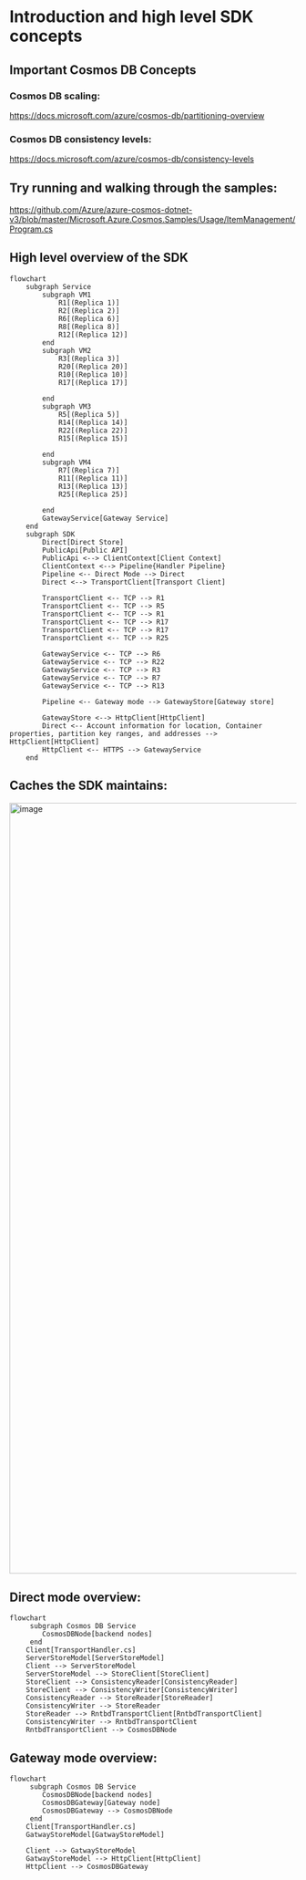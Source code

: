 # Introduction and high level SDK concepts

## Important Cosmos DB Concepts

### Cosmos DB scaling:
https://docs.microsoft.com/azure/cosmos-db/partitioning-overview

### Cosmos DB consistency levels:
https://docs.microsoft.com/azure/cosmos-db/consistency-levels

## Try running and walking through the samples:
https://github.com/Azure/azure-cosmos-dotnet-v3/blob/master/Microsoft.Azure.Cosmos.Samples/Usage/ItemManagement/Program.cs

## High level overview of the SDK
```mermaid
flowchart
    subgraph Service
        subgraph VM1
            R1[(Replica 1)]
            R2[(Replica 2)]
            R6[(Replica 6)]
            R8[(Replica 8)]
            R12[(Replica 12)]
        end
        subgraph VM2
            R3[(Replica 3)]
            R20[(Replica 20)]
            R10[(Replica 10)]
            R17[(Replica 17)]
            
        end
        subgraph VM3
            R5[(Replica 5)]
            R14[(Replica 14)]
            R22[(Replica 22)]
            R15[(Replica 15)]
            
        end
        subgraph VM4
            R7[(Replica 7)]
            R11[(Replica 11)]
            R13[(Replica 13)]
            R25[(Replica 25)]
            
        end
        GatewayService[Gateway Service]
    end
    subgraph SDK
        Direct[Direct Store]
        PublicApi[Public API]
        PublicApi <--> ClientContext[Client Context]
        ClientContext <--> Pipeline{Handler Pipeline}
        Pipeline <-- Direct Mode --> Direct
        Direct <--> TransportClient[Transport Client]
        
        TransportClient <-- TCP --> R1
        TransportClient <-- TCP --> R5
        TransportClient <-- TCP --> R1
        TransportClient <-- TCP --> R17
        TransportClient <-- TCP --> R17
        TransportClient <-- TCP --> R25

        GatewayService <-- TCP --> R6
        GatewayService <-- TCP --> R22
        GatewayService <-- TCP --> R3
        GatewayService <-- TCP --> R7
        GatewayService <-- TCP --> R13

        Pipeline <-- Gateway mode --> GatewayStore[Gateway store]

        GatewayStore <--> HttpClient[HttpClient]
        Direct <-- Account information for location, Container properties, partition key ranges, and addresses --> HttpClient[HttpClient]
        HttpClient <-- HTTPS --> GatewayService
    end

```

## Caches the SDK maintains:

<img width="1352" alt="image" src="https://user-images.githubusercontent.com/8868107/165150887-2ccd6b82-7f09-4729-a096-afb84e6af829.png">


## Direct mode overview:
```mermaid
flowchart
     subgraph Cosmos DB Service
        CosmosDBNode[backend nodes]
     end
    Client[TransportHandler.cs]
    ServerStoreModel[ServerStoreModel]
    Client --> ServerStoreModel
    ServerStoreModel --> StoreClient[StoreClient]
    StoreClient --> ConsistencyReader[ConsistencyReader]
    StoreClient --> ConsistencyWriter[ConsistencyWriter]
    ConsistencyReader --> StoreReader[StoreReader]
    ConsistencyWriter --> StoreReader
    StoreReader --> RntbdTransportClient[RntbdTransportClient]
    ConsistencyWriter --> RntbdTransportClient
    RntbdTransportClient --> CosmosDBNode
```

## Gateway mode overview:
```mermaid
flowchart
     subgraph Cosmos DB Service
        CosmosDBNode[backend nodes]
        CosmosDBGateway[Gateway node]
        CosmosDBGateway --> CosmosDBNode
     end
    Client[TransportHandler.cs]
    GatwayStoreModel[GatwayStoreModel]
   
    Client --> GatwayStoreModel
    GatwayStoreModel --> HttpClient[HttpClient]
    HttpClient --> CosmosDBGateway
```



